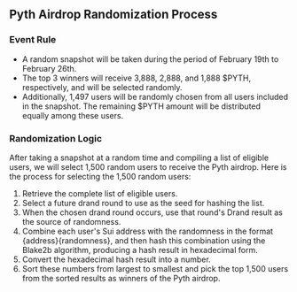 ## Pyth Airdrop Randomization Process

### Event Rule

- A random snapshot will be taken during the period of February 19th to February 26th.
- The top 3 winners will receive 3,888, 2,888, and 1,888 $PYTH, respectively, and will be selected randomly.
- Additionally, 1,497 users will be randomly chosen from all users included in the snapshot. The remaining $PYTH amount will be distributed equally among these users.

### Randomization Logic

After taking a snapshot at a random time and compiling a list of eligible users, we will select 1,500 random users to receive the Pyth airdrop. Here is the process for selecting the 1,500 random users:

1. Retrieve the complete list of eligible users.
2. Select a future drand round to use as the seed for hashing the list.
3. When the chosen drand round occurs, use that round's Drand result as the source of randomness.
4. Combine each user's Sui address with the randomness in the format {address}{randomness}, and then hash this combination using the Blake2b algorithm, producing a hash result in hexadecimal form.
5. Convert the hexadecimal hash result into a number.
6. Sort these numbers from largest to smallest and pick the top 1,500 users from the sorted results as winners of the Pyth airdrop.
